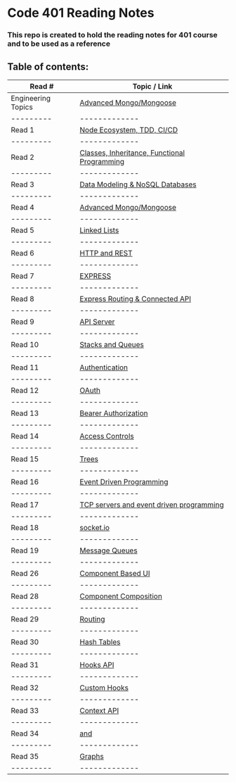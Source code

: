 # Code 401 Reading Notes

### This repo is created to hold the reading notes for 401 course and to be used as a reference

## Table of contents:

Read # | Topic / Link|
---------|-------------
Engineering Topics | [Advanced Mongo/Mongoose](https://hishamalnaji.github.io/reading-notes-401/Engineering-Topics)|
---------|-------------
Read 1 | [Node Ecosystem, TDD, CI/CD](https://hishamalnaji.github.io/reading-notes-401/read01)|
---------|-------------
Read 2 | [Classes, Inheritance, Functional Programming](https://hishamalnaji.github.io/reading-notes-401/read02)|
---------|-------------
Read 3 | [Data Modeling & NoSQL Databases](https://hishamalnaji.github.io/reading-notes-401/read03)|
---------|-------------
Read 4 | [Advanced Mongo/Mongoose](https://hishamalnaji.github.io/reading-notes-401/read04)|
---------|-------------
Read 5 | [Linked Lists](https://hishamalnaji.github.io/reading-notes-401/read05)|
---------|-------------
Read 6 | [HTTP and REST](https://hishamalnaji.github.io/reading-notes-401/read06)|
---------|-------------
Read 7 | [EXPRESS](https://hishamalnaji.github.io/reading-notes-401/read07)|
---------|-------------
Read 8 | [Express Routing & Connected API](https://hishamalnaji.github.io/reading-notes-401/read08)|
---------|-------------
Read 9 | [API Server](https://hishamalnaji.github.io/reading-notes-401/read09)|
---------|-------------
Read 10 | [Stacks and Queues](https://hishamalnaji.github.io/reading-notes-401/read10)|
---------|-------------
Read 11 | [Authentication](https://hishamalnaji.github.io/reading-notes-401/read11)|
---------|-------------
Read 12 | [OAuth](https://hishamalnaji.github.io/reading-notes-401/read12)|
---------|-------------
Read 13 | [Bearer Authorization](https://hishamalnaji.github.io/reading-notes-401/read13)|
---------|-------------
Read 14 | [Access Controls](https://hishamalnaji.github.io/reading-notes-401/read14)|
---------|-------------
Read 15 | [Trees](https://hishamalnaji.github.io/reading-notes-401/read15)|
---------|-------------
Read 16 | [Event Driven Programming](https://hishamalnaji.github.io/reading-notes-401/read16)|
---------|-------------
Read 17 | [TCP servers and event driven programming](https://hishamalnaji.github.io/reading-notes-401/read17)|
---------|-------------
Read 18 | [socket.io](https://hishamalnaji.github.io/reading-notes-401/read18)|
---------|-------------
Read 19 | [Message Queues](https://hishamalnaji.github.io/reading-notes-401/read19)|
---------|-------------
Read 26 | [Component Based UI](https://hishamalnaji.github.io/reading-notes-401/read26)|
---------|-------------
Read 28 | [Component Composition](https://hishamalnaji.github.io/reading-notes-401/read28)|
---------|-------------
Read 29 | [Routing](https://hishamalnaji.github.io/reading-notes-401/read29)|
---------|-------------
Read 30 | [Hash Tables](https://hishamalnaji.github.io/reading-notes-401/read30)|
---------|-------------
Read 31 | [Hooks API](https://hishamalnaji.github.io/reading-notes-401/read31)|
---------|-------------
Read 32 | [Custom Hooks](https://hishamalnaji.github.io/reading-notes-401/read32)|
---------|-------------
Read 33 | [Context API](https://hishamalnaji.github.io/reading-notes-401/read33)|
---------|-------------
Read 34 | [<Login /> and <Auth />](https://hishamalnaji.github.io/reading-notes-401/read34)|
---------|-------------
Read 35 | [Graphs](https://hishamalnaji.github.io/reading-notes-401/read35)|
---------|-------------